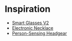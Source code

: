 # Inspiration

- [Smart Glasses V2](https://www.instructables.com/Smart-Glasses-V2/)
- [Electronic Necklace](https://www.instructables.com/Electronics-Necklace-from-Headphone-Cable/)
- [Person-Sensing Headgear](https://www.instructables.com/Person-Sensing-Head-Gear-Using-Infrared-Sensors/)
